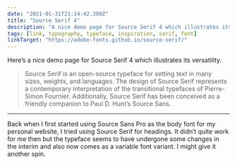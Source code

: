 ```yaml
---
date: "2021-01-31T21:14:42.380Z"
title: "Source Serif 4"
description: "A nice demo page for Source Serif 4 which illustrates its versatility"
tags: [link, typography, typeface, inspiration, serif, font]
linkTarget: "https://adobe-fonts.github.io/source-serif/"
---
```

Here’s a nice demo page for Source Serif 4 which illustrates its versatility.

> Source Serif is an open-source typeface for setting text in many sizes, weights, and languages. The design of Source Serif represents a contemporary interpretation of the transitional typefaces of Pierre-Simon Fournier. Additionally, Source Serif has been conceived as a friendly companion to Paul D. Hunt’s Source Sans.
---

Back when I first started using Source Sans Pro as the body font for my personal website, I tried using Source Serif for headings. It didn’t quite work for me then but the typeface seems to have undergone some changes in the interim and also now comes as a variable font variant. I might give it another spin.
